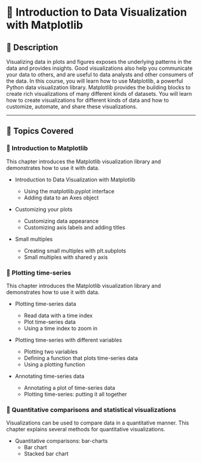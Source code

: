 # 📘 Introduction to Data Visualization with Matplotlib

## 📖 Description

Visualizing data in plots and figures exposes the underlying patterns in the data and provides insights. Good visualizations also help you communicate your data to others, and are useful to data analysts and other consumers of the data. In this course, you will learn how to use Matplotlib, a powerful Python data visualization library. Matplotlib provides the building blocks to create rich visualizations of many different kinds of datasets. You will learn how to create visualizations for different kinds of data and how to customize, automate, and share these visualizations.

---

## 🧠 Topics Covered

### 📅 Introduction to Matplotlib
This chapter introduces the Matplotlib visualization library and demonstrates how to use it with data.

- Introduction to Data Visualization with Matplotlib
  - Using the matplotlib.pyplot interface
  - Adding data to an Axes object

- Customizing your plots
  - Customizing data appearance
  - Customizing axis labels and adding titles

- Small multiples
  - Creating small multiples with plt.subplots
  - Small multiples with shared y axis

### 📅 Plotting time-series
This chapter introduces the Matplotlib visualization library and demonstrates how to use it with data.

- Plotting time-series data 
  - Read data with a time index
  - Plot time-series data
  - Using a time index to zoom in

- Plotting time-series with different variables  
  - Plotting two variables
  - Defining a function that plots time-series data
  - Using a plotting function

- Annotating time-series data
  - Annotating a plot of time-series data
  - Plotting time-series: putting it all together

### 📅 Quantitative comparisons and statistical visualizations
Visualizations can be used to compare data in a quantitative manner. This chapter explains several methods for quantitative visualizations.

- Quantitative comparisons: bar-charts
  - Bar chart
  - Stacked bar chart

